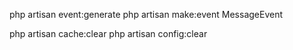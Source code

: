php artisan event:generate 
php artisan make:event MessageEvent

php artisan cache:clear
php artisan config:clear
